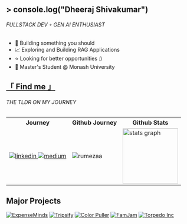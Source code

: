 ## &gt; console.log("Dheeraj Shivakumar")
<h6>FULLSTACK DEV ◦ GEN AI ENTHUSIAST</h6>


<ul>
  <li>
    👾 Building something you should
  </li>
  <li>
    📈 Exploring and Building RAG Applications
  </li>
  <li>
    ⭐ Looking for better opportunities :)
  </li>
    <li>
    📌 Master's Student @ Monash University </li>
</ul>

##  <a href="https://dheeraj-develops.vercel.app/">「 Find me 」</a>
<h6>THE TLDR ON MY JOURNEY</h6>

<table>
  <tr>
    <th>Journey</th>
    <th>Github Journey</th>
    <th>Github Stats</th>
  </tr>
  <tr>
    <td align="center"> 
      <a href="https://www.linkedin.com/in/dheerajs7" target="_blank">
  <img src="https://img.shields.io/badge/LinkedIn-0077B5?style=for-the-badge&logo=linkedin&logoColor=white" alt="linkedin"/>
 </a>
     <a href="https://medium.com/@dheerajkumar13127" target="_blank">
  <img src="https://img.shields.io/badge/Medium-000000?style=for-the-badge&logo=medium&logoColor=white" alt="medium"/>
 </a>
    </td>
    <td> <img src="https://github-readme-stats.vercel.app/api/top-langs/?username=dheeraj13127&layout=compact&theme=nightowl&hide_border=true&exclude_repo=the-www-blog,clean-water-foundation&langs_count=6" alt="rumezaa" /></td>
    <td>
       <img src="https://github-readme-stats.vercel.app/api?username=dheeraj13127&hide_title=false&hide_rank=false&show_icons=true&include_all_commits=true&count_private=true&disable_animations=false&theme=dracula&locale=en&hide_border=false&order=1" height="150" alt="stats graph"  />
    </td>
  </tr>
</table>

## Major Projects
[![ExpenseMinds](https://github-readme-stats.vercel.app/api/pin/?username=dheeraj13127&repo=expense-minds&border_color=7F3FBF&bg_color=0D1117&title_color=C9D1D9&text_color=8B949E&icon_color=7F3FBF)](https://github.com/dheeraj13127/expense-minds)
[![Tripsify](https://github-readme-stats.vercel.app/api/pin/?username=dheeraj13127&repo=Tripsify&border_color=7F3FBF&bg_color=0D1117&title_color=C9D1D9&text_color=8B949E&icon_color=7F3FBF)](https://github.com/dheeraj13127/Tripsify)
[![Color Puller](https://github-readme-stats.vercel.app/api/pin/?username=dheeraj13127&repo=color-puller&border_color=7F3FBF&bg_color=0D1117&title_color=C9D1D9&text_color=8B949E&icon_color=7F3FBF)](https://github.com/dheeraj13127/color-puller)
[![FamJam](https://github-readme-stats.vercel.app/api/pin/?username=dheeraj13127&repo=famjam&border_color=7F3FBF&bg_color=0D1117&title_color=C9D1D9&text_color=8B949E&icon_color=7F3FBF)](https://github.com/dheeraj13127/famjam)
[![Torpedo Inc](https://github-readme-stats.vercel.app/api/pin/?username=dheeraj13127&repo=Tipogram&border_color=7F3FBF&bg_color=0D1117&title_color=C9D1D9&text_color=8B949E&icon_color=7F3FBF)](https://github.com/dheeraj13127/Tipogram)



